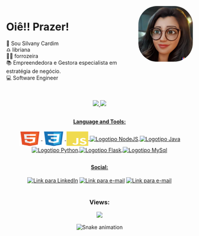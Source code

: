 <img align="right" alt="Imagem" height="150" style="border-radius:50px;" src="image/silvany-cardim.jpeg">

<h1>Oiê!! Prazer!</h1>
👩 Sou Silvany Cardim <br>
♎ libriana <br>
💃🏼 forrozeira <br>
📚 Empreendedora e Gestora especialista em estratégia de negócio. <br>
💻 Software Engineer <br>

</br>

##

<div align="center">
  <a href="https://github.com/SilvanyCardim">
  <img height="160em" src="https://github-readme-stats.vercel.app/api?username=SilvanyCardim&show_icons=true&theme=tokyonight&include_all_commits=true&count_private=true"/>
  <img height="160em" src="https://github-readme-stats.vercel.app/api/top-langs/?username=SilvanyCardim&layout=compact&langs_count=7&theme=tokyonight"/>
 </div>

##

<div align="center" style="display: inline_block"><h4><b> Language and Tools:</h4></b>
  <img align="center" alt="Logotipo HTML" height="40" width="60" src="https://raw.githubusercontent.com/devicons/devicon/master/icons/html5/html5-original.svg">
  <img align="center" alt="Logotipo CSS" height="40" width="60" src="https://raw.githubusercontent.com/devicons/devicon/master/icons/css3/css3-original.svg">
  <img align="center" alt="Logotipo Js" height="40" width="60" src="https://raw.githubusercontent.com/devicons/devicon/master/icons/javascript/javascript-plain.svg">
  <img align="center" alt="Logotipo NodeJS" height="40" width="60"  src="https://cdn.jsdelivr.net/gh/devicons/devicon/icons/nodejs/nodejs-original.svg">
  <img align="center" alt="Logotipo Java" height="40" width="60"  src="https://cdn.jsdelivr.net/gh/devicons/devicon/icons/java/java-original.svg">
  <img align="center" alt="Logotipo Python" height="40" width="60"  src="https://cdn.jsdelivr.net/gh/devicons/devicon/icons/python/python-original.svg">
  <img align="center" alt="Logotipo Flask" height="40" width="60"  src="https://cdn.jsdelivr.net/gh/devicons/devicon/icons/flask/flask-original.svg">
  <img align="center" alt="Logotipo MySql" height="40" width="60"  src="https://cdn.jsdelivr.net/gh/devicons/devicon/icons/mysql/mysql-original.svg">
  
</div>

##

<div align="center">
<h4><b> Social:</h4></b>
  <a href="https://www.linkedin.com/in/silvany-cardim" target="_blank"><img alt="Link para LinkedIn"  height="40"  width="150" src="https://img.shields.io/badge/-LinkedIn-%230077B5?style=for-the-badge&logo=linkedin&logoColor=white" target="_blank"></a> 
  <a href = "mailto:silvany_cardim@hotmail.com"><img alt="Link para e-mail"  height="40"  width="150" src="https://img.shields.io/badge/Gmail-D14836?style=for-the-badge&logo=gmail&logoColor=white" target="_blank"></a>
  <a href="https://api.whatsapp.com/send?phone=+5591989412049&text=Olá.%20Deixe%20seu%20recado!" target="_blank"><img alt="Link para e-mail"  height="40"  width="150" src="https://img.shields.io/badge/WhatsApp-25D366?style=for-the-badge&logo=whatsapp&logoColor=white" target="_blank"></a>
  <br>
  <br>

  <h3 align="center">Views:</h3>
  <p align="center"><img alingn="center" src="https://profile-counter.glitch.me/SilvanyCardim/count.svg" /></p>

![Snake animation](https://github.com/emersonpessoa01/emersonpessoa01/blob/output/github-contribution-grid-snake.svg)
